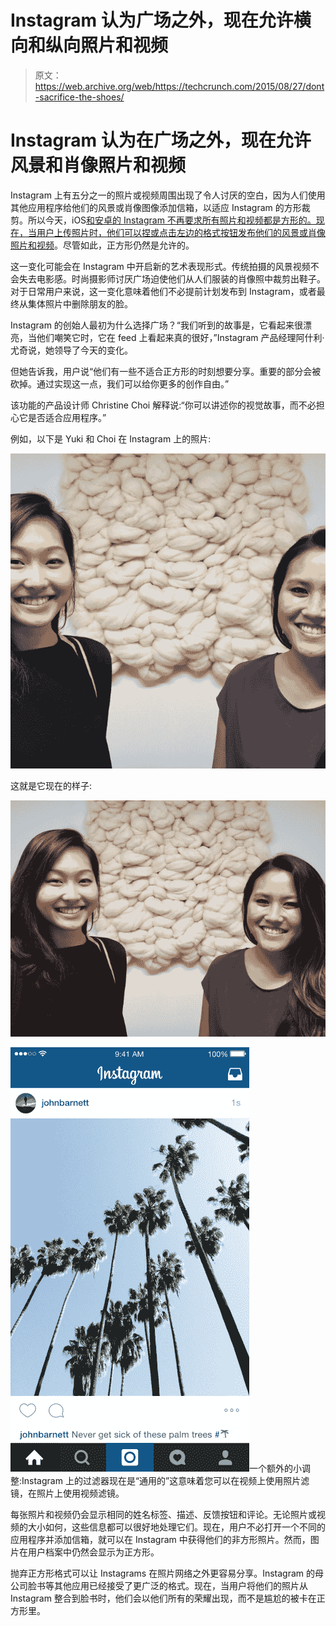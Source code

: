 # Instagram 认为广场之外，现在允许横向和纵向照片和视频 

> 原文：<https://web.archive.org/web/https://techcrunch.com/2015/08/27/dont-sacrifice-the-shoes/>

# Instagram 认为在广场之外，现在允许风景和肖像照片和视频

Instagram 上有五分之一的照片或视频周围出现了令人讨厌的空白，因为人们使用其他应用程序给他们的风景或肖像图像添加信箱，以适应 Instagram 的方形裁剪。所以今天，iOS[和安卓](https://web.archive.org/web/20221223211519/https://itunes.apple.com/us/app/instagram/id389801252?mt=8)[的 Instagram 不再要求所有照片和视频都是方形的。现在，当用户上传照片时，他们可以捏或点击左边的格式按钮](https://web.archive.org/web/20221223211519/https://play.google.com/store/apps/details?id=com.instagram.android&hl=en)[发布他们的风景或肖像照片和视频](https://web.archive.org/web/20221223211519/http://blog.instagram.com/post/127722429412/150827-portrait-and-landscape)。尽管如此，正方形仍然是允许的。

这一变化可能会在 Instagram 中开启新的艺术表现形式。传统拍摄的风景视频不会失去电影感。时尚摄影师讨厌广场迫使他们从人们服装的肖像照中裁剪出鞋子。对于日常用户来说，这一变化意味着他们不必提前计划发布到 Instagram，或者最终从集体照片中删除朋友的脸。

Instagram 的创始人最初为什么选择广场？“我们听到的故事是，它看起来很漂亮，当他们嘲笑它时，它在 feed 上看起来真的很好，”Instagram 产品经理阿什利·尤奇说，她领导了今天的变化。

但她告诉我，用户说“他们有一些不适合正方形的时刻想要分享。重要的部分会被砍掉。通过实现这一点，我们可以给你更多的创作自由。”

该功能的产品设计师 Christine Choi 解释说:“你可以讲述你的视觉故事，而不必担心它是否适合应用程序。”

例如，以下是 Yuki 和 Choi 在 Instagram 上的照片:

![IMG_2340](img/cb29278a5a8da82e0ed945c38f77e31c.png)

这就是它现在的样子:

![IMG_2339](img/fb17f3f54b63dcb78b0913a1afc9e12a.png)

![5 - Portrait](img/23e201dd61990ee07e4f5ac9d21d2606.png)一个额外的小调整:Instagram 上的过滤器现在是“通用的”这意味着您可以在视频上使用照片滤镜，在照片上使用视频滤镜。

每张照片和视频仍会显示相同的姓名标签、描述、反馈按钮和评论。无论照片或视频的大小如何，这些信息都可以很好地处理它们。现在，用户不必打开一个不同的应用程序并添加信箱，就可以在 Instagram 中获得他们的非方形照片。然而，图片在用户档案中仍然会显示为正方形。

抛弃正方形格式可以让 Instagrams 在照片网络之外更容易分享。Instagram 的母公司脸书等其他应用已经接受了更广泛的格式。现在，当用户将他们的照片从 Instagram 整合到脸书时，他们会以他们所有的荣耀出现，而不是尴尬的被卡在正方形里。